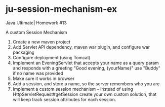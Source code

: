 # ju-session-mechanism-ex
Java Ultimate| Homework #13

A custom Session Mechanism
1. Create a new maven project
2. Add Servlet API dependency, maven war plugin, and configure war packaging
3. Configure deployment (using Tomcat)
4. Implement an EveningServlet that accepts your name as a query param and responds with a greeting "Good evening, {yourName}" use "Buddy" if no name was provided
5. Make sure it works in browser
6. Add a session, and store a name, so the server remembers who you are
7. Implement a custom session mechanism – instead of using HttpServletRequest#getSession create your own custom solution, that will keep track session attributes for each session. 
